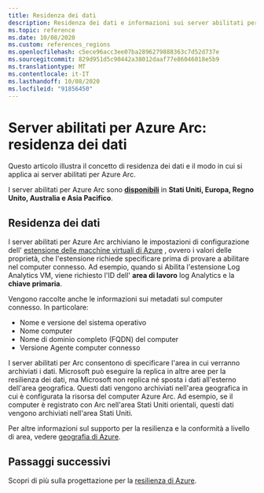```yaml
---
title: Residenza dei dati
description: Residenza dei dati e informazioni sui server abilitati per Azure Arc.
ms.topic: reference
ms.date: 10/08/2020
ms.custom: references_regions
ms.openlocfilehash: c5ece96acc3ee07ba2896279888363c7d52d737e
ms.sourcegitcommit: 829d951d5c90442a38012daaf77e86046018e5b9
ms.translationtype: MT
ms.contentlocale: it-IT
ms.lasthandoff: 10/08/2020
ms.locfileid: "91856450"
---
```

# <a name="azure-arc-enabled-servers-data-residency"></a>Server abilitati per Azure Arc: residenza dei dati

Questo articolo illustra il concetto di residenza dei dati e il modo in cui si applica ai server abilitati per Azure Arc.

I server abilitati per Azure Arc sono **[disponibili](https://azure.microsoft.com/global-infrastructure/services/?products=azure-arc)** in **Stati Uniti, Europa, Regno Unito, Australia e Asia Pacifico**.

## <a name="data-residency"></a>Residenza dei dati

I server abilitati per Azure Arc archiviano le impostazioni di configurazione dell' [estensione delle macchine virtuali di Azure](manage-vm-extensions.md) , ovvero i valori delle proprietà, che l'estensione richiede specificare prima di provare a abilitare nel computer connesso. Ad esempio, quando si Abilita l'estensione Log Analytics VM, viene richiesto l'ID dell' **area di lavoro** log Analytics e la **chiave primaria**.

Vengono raccolte anche le informazioni sui metadati sul computer connesso. In particolare:

* Nome e versione del sistema operativo
* Nome computer
* Nome di dominio completo (FQDN) del computer
* Versione Agente computer connesso

I server abilitati per Arc consentono di specificare l'area in cui verranno archiviati i dati. Microsoft può eseguire la replica in altre aree per la resilienza dei dati, ma Microsoft non replica né sposta i dati all'esterno dell'area geografica. Questi dati vengono archiviati nell'area geografica in cui è configurata la risorsa del computer Azure Arc. Ad esempio, se il computer è registrato con Arc nell'area Stati Uniti orientali, questi dati vengono archiviati nell'area Stati Uniti.

Per altre informazioni sul supporto per la resilienza e la conformità a livello di area, vedere [geografia di Azure](https://azure.microsoft.com/global-infrastructure/geographies/).

## <a name="next-steps"></a>Passaggi successivi

Scopri di più sulla progettazione per la [resilienza di Azure](/azure/architecture/reliability/architect).